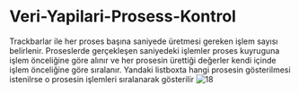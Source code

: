 # Veri-Yapilari-Prosess-Kontrol
Trackbarlar ile her proses başına saniyede üretmesi gereken işlem sayısı belirlenir.
Proseslerde gerçekleşen saniyedeki işlemler proses kuyruguna işlem önceliğine göre alınır ve her prosesin ürettiği  değerler kendi içinde işlem önceliğine göre sıralanır.
Yandaki listboxta hangi prosesin gösterilmesi istenilrse o prosesin işlemleri sıralanarak  gösterilir
![18](https://user-images.githubusercontent.com/74898825/219968662-6e1a80fe-0541-43e0-95c6-48c2f686eaea.PNG)


